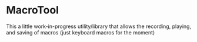 # MacroTool

This a little work-in-progress utility/library that allows the recording, playing, and saving of macros (just keyboard macros for the moment)

